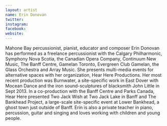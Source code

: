 ```yaml
---
layout: artist
name: Erin Donovan
twitter:
instagram:
facebook:
website:
---
```


Mahone Bay percussionist, pianist, educator and composer Erin Donovan has performed as a freelance percussionist with the Calgary Philharmonic, Symphony Nova Scotia, the Canadian Opera Company, Continuum New Music, The Banff Centre, Gamelan Toronto, Evergreen Club Gamelan, the Glass Orchestra and Array Music. She presents multi-media events for alternative spaces with her organization, Hear Here Productions. Her most recent production was Burnwater, a site-specific work in East Dover with Mocean Dance and the iron sound-sculptures of blacksmith John Little in Sept 2013. In a co-production with the Banff Centre and Parks Canada, Hear Here presented Two Jack Wish at Two Jack Lake in Banff and The Bankhead Project, a large-scale site-specific event at Lower Bankhead, a ghost town just outside of Banff. Erin is also a private teacher in piano, percussion, guitar and singing and loves working with children and young people.